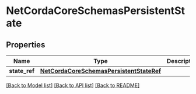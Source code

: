 # NetCordaCoreSchemasPersistentState

## Properties
Name | Type | Description | Notes
------------ | ------------- | ------------- | -------------
**state_ref** | [**NetCordaCoreSchemasPersistentStateRef**](NetCordaCoreSchemasPersistentStateRef.md) |  | [optional] 

[[Back to Model list]](../README.md#documentation-for-models) [[Back to API list]](../README.md#documentation-for-api-endpoints) [[Back to README]](../README.md)


